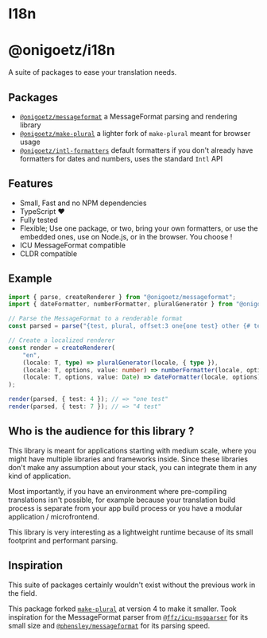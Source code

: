 # I18n

# @onigoetz/i18n

A suite of packages to ease your translation needs.

## Packages

- [`@onigoetz/messageformat`](./02_Packages/messageformat.md) a MessageFormat parsing and rendering library
- [`@onigoetz/make-plural`](./02_Packages/make-plural.md) a lighter fork of `make-plural` meant for browser usage
- [`@onigoetz/intl-formatters`](./02_Packages/intl-formatters.md) default formatters if you don't already have formatters for dates and numbers, uses the standard `Intl` API

## Features

- Small, Fast and no NPM dependencies
- TypeScript ❤️
- Fully tested
- Flexible; Use one package, or two, bring your own formatters, or use the embedded ones, use on Node.js, or in the browser. You choose !
- ICU MessageFormat compatible
- CLDR compatible

## Example

```typescript
import { parse, createRenderer } from "@onigoetz/messageformat";
import { dateFormatter, numberFormatter, pluralGenerator } from "@onigoetz/intl-formatters";

// Parse the MessageFormat to a renderable format
const parsed = parse("{test, plural, offset:3 one{one test} other {# test} }");

// Create a localized renderer
const render = createRenderer(
    "en",
    (locale: T, type) => pluralGenerator(locale, { type }),
    (locale: T, options, value: number) => numberFormatter(locale, options)(value),
    (locale: T, options, value: Date) => dateFormatter(locale, options)(value)
);

render(parsed, { test: 4 }); // => "one test"
render(parsed, { test: 7 }); // => "4 test"
```

## Who is the audience for this library ?

This library is meant for applications starting with medium scale, where you might have multiple libraries and frameworks inside.
Since these libraries don't make any assumption about your stack, you can integrate them in any kind of application.

Most importantly, if you have an environment where pre-compiling translations isn't possible,
for example because your translation build process is separate from your app build process or you have a modular application / microfrontend.

This library is very interesting as a lightweight runtime because of its small footprint and performant parsing.

## Inspiration

This suite of packages certainly wouldn't exist without the previous work in the field.

This package forked [`make-plural`](https://www.npmjs.com/package/make-plural) at version 4 to make it smaller.
Took inspiration for the MessageFormat parser from [`@ffz/icu-msgparser`](https://www.npmjs.com/package/@ffz/icu-msgparser)
for its small size and [`@phensley/messageformat`](https://www.npmjs.com/package/@phensley/messageformat) for its parsing speed.
